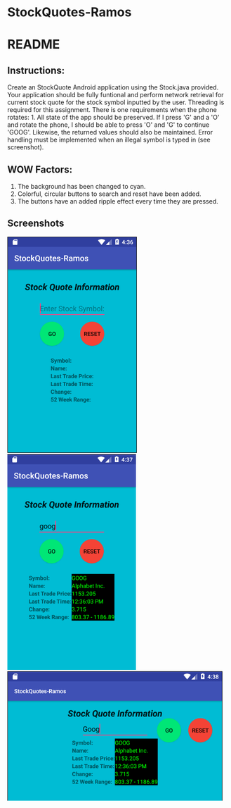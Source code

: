 # StockQuotes-Ramos  
# README 

## Instructions:  

Create an StockQuote Android application using the Stock.java provided. Your application should be fully funtional and perform network retrieval for current stock quote for the stock symbol inputted by the user. Threading is required for this assignment. There is one requirements when the phone rotates: 1. All state of the app should be preserved. If I press 'G' and a 'O' and rotate the phone, I should be able to press 'O' and 'G' to continue 'GOOG'. Likewise, the returned values should also be maintained. Error handling must be implemented when an illegal symbol is typed in (see screenshot).

## WOW Factors:
1. The background has been changed to cyan.
2. Colorful, circular buttons to search and reset have been added.
3. The buttons have an added ripple effect every time they are pressed.

## Screenshots
![Screenshot1](https://github.com/ricky52194/StockQuotes-Ramos/blob/master/Screen%20Shot%202018-03-15%20at%2012.36.42%20PM.png)  
![Screenshot2](https://github.com/ricky52194/StockQuotes-Ramos/blob/master/Screen%20Shot%202018-03-15%20at%2012.37.28%20PM.png)  
![Screenshot3](https://github.com/ricky52194/StockQuotes-Ramos/blob/master/Screen%20Shot%202018-03-15%20at%2012.38.15%20PM.png)  
